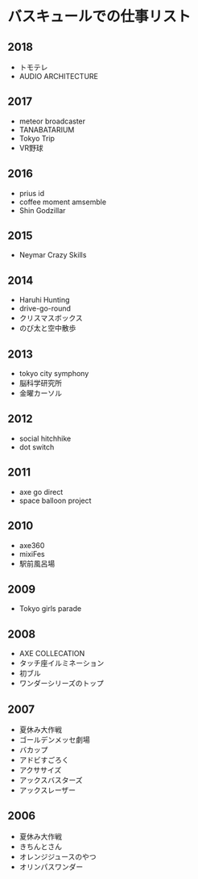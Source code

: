 # バスキュールでの仕事リスト

## 2018
* トモテレ
* AUDIO ARCHITECTURE

## 2017
* meteor broadcaster
* TANABATARIUM
* Tokyo Trip
* VR野球

## 2016
* prius id
* coffee moment amsemble
* Shin Godzillar

## 2015
* Neymar Crazy Skills

## 2014
* Haruhi Hunting
* drive-go-round
* クリスマスボックス
* のび太と空中散歩

## 2013
* tokyo city symphony
* 脳科学研究所
* 金曜カーソル

## 2012
* social hitchhike
* dot switch

## 2011
* axe go direct
* space balloon project

## 2010
* axe360
* mixiFes
* 駅前風呂場


## 2009
* Tokyo girls parade 


## 2008
* AXE COLLECATION
* タッチ座イルミネーション
* 初ブル
* ワンダーシリーズのトップ


## 2007
* 夏休み大作戦
* ゴールデンメッセ劇場
* バカップ
* アドビすごろく
* アクササイズ
* アックスバスターズ
* アックスレーザー

## 2006
* 夏休み大作戦　
* きちんとさん
* オレンジジュースのやつ
* オリンパスワンダー


